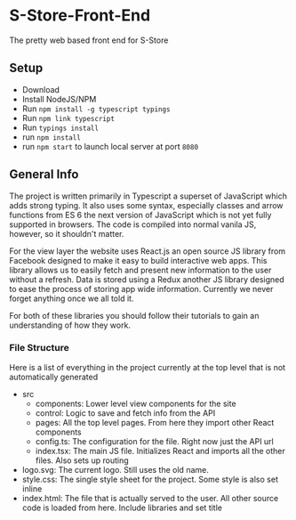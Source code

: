 # S-Store-Front-End

The pretty web based front end for S-Store

## Setup

* Download
* Install NodeJS/NPM
* Run `npm install -g typescript typings`
* Run `npm link typescript`
* Run `typings install`
* run `npm install`
* run `npm start` to launch local server at port `8080`

## General Info

The project is written primarily in Typescript a superset of JavaScript which adds strong typing. It also uses some syntax, especially classes and arrow functions from ES 6 the next version of JavaScript which is not yet fully supported in browsers. The code is compiled into normal vanila JS, however, so it shouldn't matter. 

For the view layer the website uses React.js an open source JS library from Facebook designed to make it easy to build interactive web apps. This library allows us to easily fetch and present new information to the user without a refresh. Data is stored using a Redux another JS library designed to ease the process of storing app wide information. Currently we never forget anything once we all told it.

For both of these libraries you should follow their tutorials to gain an understanding of how they work.

### File Structure

Here is a list of everything in the project currently at the top level that is not automatically generated

* src
  * components: Lower level view components for the site
  * control: Logic to save and fetch info from the API
  * pages: All the top level pages. From here they import other React components
  * config.ts: The configuration for the file. Right now just the API url
  * index.tsx: The main JS file. Initializes React and imports all the other files. Also sets up routing
* logo.svg: The current logo. Still uses the old name.
* style.css: The single style sheet for the project. Some style is also set inline
* index.html: The file that is actually served to the user. All other source code is loaded from here. Include libraries and set title
